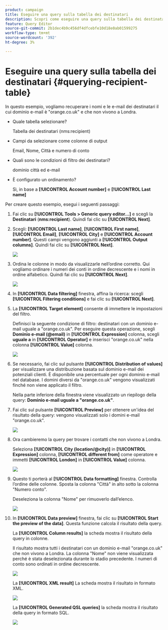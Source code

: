 ```yaml
---
product: campaign
title: Eseguire una query sulla tabella dei destinatari
description: Scopri come eseguire una query sulla tabella dei destinatari
feature: Query Editor
source-git-commit: 2b1dec4b9c456df4dfcebfe10d18e0ab01599275
workflow-type: tm+mt
source-wordcount: '392'
ht-degree: 3%

---
```


# Eseguire una query sulla tabella dei destinatari {#querying-recipient-table}



In questo esempio, vogliamo recuperare i nomi e le e-mail dei destinatari il cui dominio e-mail è &quot;orange.co.uk&quot; e che non vivono a Londra.

* Quale tabella selezionare?

   Tabella dei destinatari (nms:recipient)

* Campi da selezionare come colonne di output

   Email, Nome, Città e numero di conto

* Quali sono le condizioni di filtro dei destinatari?

   dominio città ed e-mail

* È configurato un ordinamento?

   Sì, in base a **[!UICONTROL Account number]** e **[!UICONTROL Last name]**

Per creare questo esempio, esegui i seguenti passaggi:

1. Fai clic su **[!UICONTROL Tools > Generic query editor...]** e scegli la **Destinatari** (**nms:recipient**). Quindi fai clic su **[!UICONTROL Next]**.
1. Scegli: **[!UICONTROL Last name]**, **[!UICONTROL First name]**, **[!UICONTROL Email]**, **[!UICONTROL City]** e **[!UICONTROL Account number]**. Questi campi vengono aggiunti a **[!UICONTROL Output columns]**. Quindi fai clic su **[!UICONTROL Next]**.

   ![](assets/query_editor_03.png)

1. Ordina le colonne in modo da visualizzarle nell’ordine corretto. Qui vogliamo ordinare i numeri dei conti in ordine decrescente e i nomi in ordine alfabetico. Quindi fai clic su **[!UICONTROL Next]**.

   ![](assets/query_editor_04.png)

1. In **[!UICONTROL Data filtering]** finestra, affina la ricerca: scegli **[!UICONTROL Filtering conditions]** e fai clic su **[!UICONTROL Next]**.
1. La **[!UICONTROL Target element]** consente di immettere le impostazioni del filtro.

   Definisci la seguente condizione di filtro: destinatari con un dominio e-mail uguale a &quot;orange.co.uk&quot;. Per eseguire questa operazione, scegli **Dominio e-mail (@email)** in **[!UICONTROL Expression]** colonna, scegli **uguale a** in **[!UICONTROL Operator]** e inserisci &quot;orange.co.uk&quot; nella colonna **[!UICONTROL Value]** colonna.

   ![](assets/query_editor_05.png)

1. Se necessario, fai clic sul pulsante **[!UICONTROL Distribution of values]** per visualizzare una distribuzione basata sul dominio e-mail dei potenziali clienti. È disponibile una percentuale per ogni dominio e-mail nel database. I domini diversi da &quot;orange.co.uk&quot; vengono visualizzati finché non viene applicato il filtro.

   Nella parte inferiore della finestra viene visualizzato un riepilogo della query: **Dominio e-mail uguale a &quot;orange.co.uk&quot;**.

1. Fai clic sul pulsante **[!UICONTROL Preview]** per ottenere un&#39;idea del risultato della query: vengono visualizzati solo i domini e-mail &quot;orange.co.uk&quot;.

   ![](assets/query_editor_nveau_17.png)

1. Ora cambieremo la query per trovare i contatti che non vivono a Londra.

   Seleziona **[!UICONTROL City (location/@city)]** in **[!UICONTROL Expression]** colonna, **[!UICONTROL different from]** come operatore e immetti **[!UICONTROL London]** in **[!UICONTROL Value]** colonna.

   ![](assets/query_editor_08.png)

1. Questo ti porterà al **[!UICONTROL Data formatting]** finestra. Controlla l’ordine delle colonne. Sposta la colonna &quot;Città&quot; in alto sotto la colonna &quot;Numero conto&quot;.

   Deseleziona la colonna &quot;Nome&quot; per rimuoverlo dall’elenco.

   ![](assets/query_editor_nveau_15.png)

1. In **[!UICONTROL Data preview]** finestra, fai clic su **[!UICONTROL Start the preview of the data]**. Questa funzione calcola il risultato della query.

   La **[!UICONTROL Column results]** la scheda mostra il risultato della query in colonne.

   Il risultato mostra tutti i destinatari con un dominio e-mail &quot;orange.co.uk&quot; che non vivono a Londra. La colonna &quot;Nome&quot; non viene visualizzata perché è stata deselezionata durante lo stadio precedente. I numeri di conto sono ordinati in ordine decrescente.

   ![](assets/query_editor_nveau_12.png)

   La **[!UICONTROL XML result]** La scheda mostra il risultato in formato XML.

   ![](assets/query_editor_nveau_13.png)

   La **[!UICONTROL Generated QSL queries]** la scheda mostra il risultato della query in formato SQL.

   ![](assets/query_editor_nveau_14.png)

